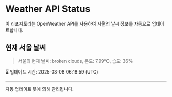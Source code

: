 
# Weather API Status

이 리포지토리는 OpenWeather API를 사용하여 서울의 날씨 정보를 자동으로 업데이트합니다.

## 현재 서울 날씨
> 서울의 현재 날씨: broken clouds, 온도: 7.99°C, 습도: 36%

⏳ 업데이트 시간: 2025-03-08 06:18:59 (UTC)

---
자동 업데이트 봇에 의해 관리됩니다.
